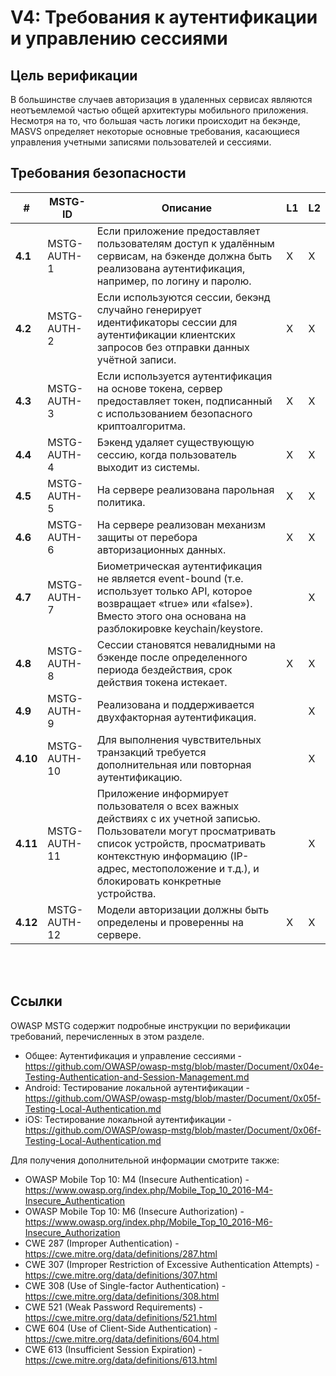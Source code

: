 # V4: Требования к аутентификации и управлению сессиями

## Цель верификации

В большинстве случаев авторизация в удаленных сервисах являются неотъемлемой частью общей архитектуры мобильного приложения. Несмотря на то, что большая часть логики происходит на бекэнде, MASVS определяет некоторые основные требования, касающиеся управления учетными записями пользователей и сессиями.

## Требования безопасности

| # | MSTG-ID | Описание | L1 | L2 |
| --- | --- | --- | --- | --- |
| **4.1** | MSTG-AUTH-1 | Если приложение предоставляет пользователям доступ к удалённым сервисам, на бэкенде должна быть реализована аутентификация, например, по логину и паролю. | X | X |
| **4.2** | MSTG-AUTH-2 | Если используются сессии, бекэнд случайно генерирует идентификаторы сессии для аутентификации клиентских запросов без отправки данных учётной записи.  | X | X |
| **4.3** | MSTG-AUTH-3 | Если используется аутентификация на основе токена, сервер предоставляет токен, подписанный с использованием безопасного криптоалгоритма. | X | X |
| **4.4** | MSTG-AUTH-4 | Бэкенд удаляет существующую сессию, когда пользователь выходит из системы. | X | X |
| **4.5** | MSTG-AUTH-5 | На сервере реализована парольная политика. | X | X |
| **4.6** | MSTG-AUTH-6 | На сервере реализован механизм защиты от перебора авторизационных данных. | X | X |
| **4.7** | MSTG-AUTH-7 | Биометрическая аутентификация не является event-bound (т.е. использует только API, которое возвращает «true» или «false»). Вместо этого она основана на разблокировке keychain/keystore. |   | X |
| **4.8** | MSTG-AUTH-8 | Сессии становятся невалидными на бэкенде после определенного периода бездействия, срок действия токена истекает. | X | X |
| **4.9** | MSTG-AUTH-9 | Реализована и поддерживается двухфакторная аутентификация.  |   | X |
| **4.10** | MSTG-AUTH-10 | Для выполнения чувствительных транзакций требуется дополнительная или повторная аутентификацию.  |   | X |
| **4.11** | MSTG-AUTH-11 | Приложение информирует пользователя о всех важных действиях с их учетной записью. Пользователи могут просматривать список устройств, просматривать контекстную информацию (IP-адрес, местоположение и т.д.), и блокировать конкретные устройства. |  | X |
| **4.12** | MSTG-AUTH-12 | Модели авторизации должны быть определены и проверенны на сервере. | X | X |

<br/><br/>

## Ссылки

OWASP MSTG содержит подробные инструкции по верификации требований, перечисленных в этом разделе.

- Общее: Аутентификация и управление сессиями - <https://github.com/OWASP/owasp-mstg/blob/master/Document/0x04e-Testing-Authentication-and-Session-Management.md>
- Android: Тестирование локальной аутентификации - <https://github.com/OWASP/owasp-mstg/blob/master/Document/0x05f-Testing-Local-Authentication.md>
- iOS: Тестирование локальной аутентификации - <https://github.com/OWASP/owasp-mstg/blob/master/Document/0x06f-Testing-Local-Authentication.md>

Для получения дополнительной информации смотрите также:

- OWASP Mobile Top 10: M4 (Insecure Authentication) - <https://www.owasp.org/index.php/Mobile_Top_10_2016-M4-Insecure_Authentication>
- OWASP Mobile Top 10: M6 (Insecure Authorization) - <https://www.owasp.org/index.php/Mobile_Top_10_2016-M6-Insecure_Authorization>
- CWE 287 (Improper Authentication) - <https://cwe.mitre.org/data/definitions/287.html>
- CWE 307 (Improper Restriction of Excessive Authentication Attempts) - <https://cwe.mitre.org/data/definitions/307.html>
- CWE 308 (Use of Single-factor Authentication) - <https://cwe.mitre.org/data/definitions/308.html>
- CWE 521 (Weak Password Requirements) - <https://cwe.mitre.org/data/definitions/521.html>
- CWE 604 (Use of Client-Side Authentication) - <https://cwe.mitre.org/data/definitions/604.html>
- CWE 613 (Insufficient Session Expiration) - <https://cwe.mitre.org/data/definitions/613.html>
